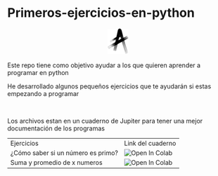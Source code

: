 # Primeros-ejercicios-en-python
<p align=center>
<img src="https://github.com/AlexisBautistaB/Primeros-ejercicios-en-python/blob/main/Imagenes/Mi%20icono.png">

Este repo tiene como objetivo ayudar a los que quieren aprender a programar en python

He desarrollado algunos pequeños ejercicios que te ayudarán si estas empezando a programar

<br>

Los archivos estan en un cuaderno de Jupiter para tener una mejor documentación de los programas
<br>
<table>
  <tr>
    <td>Ejercicios</td>
    <td>Link del cuaderno</td>
  </tr>
  <tr>
    <td>¿Cómo saber si un número es primo?</td>
    <td><img src="https://camo.githubusercontent.com/52feade06f2fecbf006889a904d221e6a730c194/68747470733a2f2f636f6c61622e72657365617263682e676f6f676c652e636f6d2f6173736574732f636f6c61622d62616467652e737667" alt="Open In Colab" data-canonical-src="https://colab.research.google.com/assets/colab-badge.svg"></td>
  </tr>
 <tr>
    <td>Suma y promedio de x numeros</td>
    <td><img src="https://camo.githubusercontent.com/52feade06f2fecbf006889a904d221e6a730c194/68747470733a2f2f636f6c61622e72657365617263682e676f6f676c652e636f6d2f6173736574732f636f6c61622d62616467652e737667" alt="Open In Colab" data-canonical-src="https://colab.research.google.com/assets/colab-badge.svg"></td>
  </tr>
</table>

